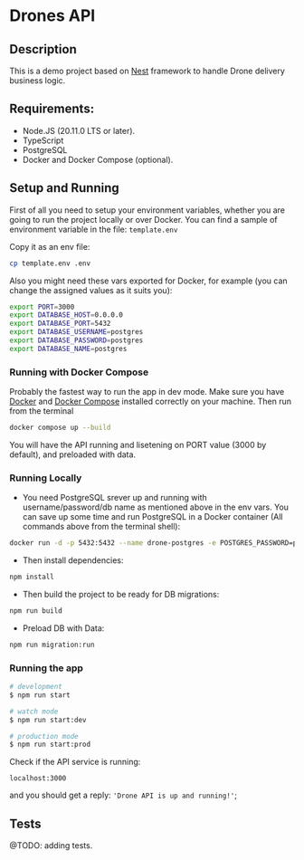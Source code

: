 # Drones API

## Description

This is a demo project based on [Nest](https://github.com/nestjs/nest) framework to handle Drone delivery business logic.

## Requirements:

- Node.JS (20.11.0 LTS or later).
- TypeScript
- PostgreSQL
- Docker and Docker Compose (optional).

## Setup and Running

First of all you need to setup your environment variables, whether you are going to run the project locally or over Docker. You can find a sample of environment variable in the file:
`template.env`

Copy it as an env file:

```bash
cp template.env .env
```

Also you might need these vars exported for Docker, for example (you can change the assigned values as it suits you):

```bash
export PORT=3000
export DATABASE_HOST=0.0.0.0
export DATABASE_PORT=5432
export DATABASE_USERNAME=postgres
export DATABASE_PASSWORD=postgres
export DATABASE_NAME=postgres
```

### Running with Docker Compose

Probably the fastest way to run the app in dev mode. Make sure you have [Docker](https://docs.docker.com/get-docker/) and [Docker Compose](https://docs.docker.com/get-started/08_using_compose/) installed correctly on your machine. Then run from the terminal

```bash
docker compose up --build
```

You will have the API running and lisetening on PORT value (3000 by default), and preloaded with data.

### Running Locally

- You need PostgreSQL srever up and running with username/password/db name as mentioned above in the env vars. You can save up some time and run PostgreSQL in a Docker container (All commands above from the terminal shell):

```bash
docker run -d -p 5432:5432 --name drone-postgres -e POSTGRES_PASSWORD=postgres -e POSTGRES_DB=postgres -e POSTGRES_USER=postgres -e PGDATA=/var/lib/postgresql/data/pgdata -v /tmp/pgdata:/var/lib/postgresql/data postgres
```

- Then install dependencies:

```bash
npm install
```

- Then build the project to be ready for DB migrations:

```bash
npm run build
```

- Preload DB with Data:

```bash
npm run migration:run
```

### Running the app

```bash
# development
$ npm run start

# watch mode
$ npm run start:dev

# production mode
$ npm run start:prod
```

Check if the API service is running:

```
localhost:3000
```
and you should get a reply: `'Drone API is up and running!'`;

## Tests

@TODO: adding tests.